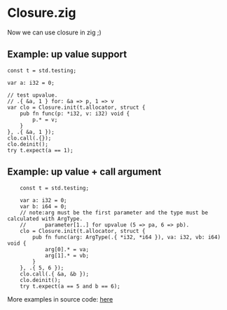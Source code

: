 # Closure.zig
Now we can use closure in zig ;)
## Example: up value support
```zig
const t = std.testing;

var a: i32 = 0;

// test upvalue.
// .{ &a, 1 } for: &a => p, 1 => v
var clo = Closure.init(t.allocator, struct {
    pub fn func(p: *i32, v: i32) void {
        p.* = v;
    }
}, .{ &a, 1 });
clo.call(.{});
clo.deinit();
try t.expect(a == 1);
```
## Example: up value + call argument
```zig
    const t = std.testing;

    var a: i32 = 0;
    var b: i64 = 0;
    // note:arg must be the first parameter and the type must be calculated with ArgType.
    //      parameter[1..] for upvalue (5 => pa, 6 => pb).
    clo = Closure.init(t.allocator, struct {
        pub fn func(arg: ArgType(.{ *i32, *i64 }), va: i32, vb: i64) void {
            arg[0].* = va;
            arg[1].* = vb;
        }
    }, .{ 5, 6 });
    clo.call(.{ &a, &b });
    clo.deinit();
    try t.expect(a == 5 and b == 6);
```
More examples in source code: [here](src/root.zig) 
